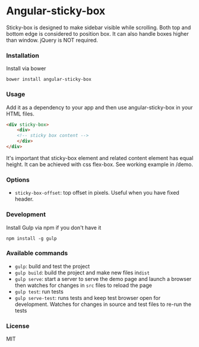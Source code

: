 # Angular-sticky-box

Sticky-box is designed to make sidebar visible while scrolling. Both top and bottom edge is considered to position box.
It can also handle boxes higher than window. jQuery is NOT required.

### Installation

Install via bower

```shell
bower install angular-sticky-box
```

### Usage

Add it as a dependency to your app and then use angular-sticky-box in your HTML files.

```html
<div sticky-box>
	<div>
	<!-- sticky box content -->
	</div>
</div>
```

It's important that sticky-box element and related content element has equal height. It can be achieved with css flex-box.
See working example in /demo.

### Options

* `sticky-box-offset`: top offset in pixels. Useful when you have fixed header.

### Development

Install Gulp via npm if you don't have it
```shell
npm install -g gulp
```

### Available commands

* `gulp`: build and test the project
* `gulp build`: build the project and make new files in`dist`
* `gulp serve`: start a server to serve the demo page and launch a browser then watches for changes in `src` files to reload the page
* `gulp test`: run tests
* `gulp serve-test`: runs tests and keep test browser open for development. Watches for changes in source and test files to re-run the tests

### License
MIT
